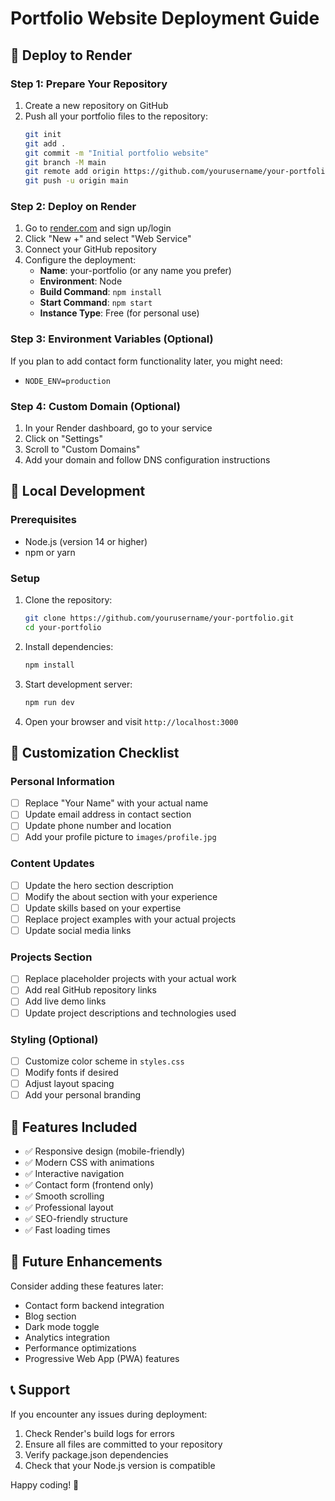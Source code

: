 # Portfolio Website Deployment Guide

## 🚀 Deploy to Render

### Step 1: Prepare Your Repository
1. Create a new repository on GitHub
2. Push all your portfolio files to the repository:
   ```bash
   git init
   git add .
   git commit -m "Initial portfolio website"
   git branch -M main
   git remote add origin https://github.com/yourusername/your-portfolio.git
   git push -u origin main
   ```

### Step 2: Deploy on Render
1. Go to [render.com](https://render.com) and sign up/login
2. Click "New +" and select "Web Service"
3. Connect your GitHub repository
4. Configure the deployment:
   - **Name**: your-portfolio (or any name you prefer)
   - **Environment**: Node
   - **Build Command**: `npm install`
   - **Start Command**: `npm start`
   - **Instance Type**: Free (for personal use)

### Step 3: Environment Variables (Optional)
If you plan to add contact form functionality later, you might need:
- `NODE_ENV=production`

### Step 4: Custom Domain (Optional)
1. In your Render dashboard, go to your service
2. Click on "Settings"
3. Scroll to "Custom Domains"
4. Add your domain and follow DNS configuration instructions

## 🔧 Local Development

### Prerequisites
- Node.js (version 14 or higher)
- npm or yarn

### Setup
1. Clone the repository:
   ```bash
   git clone https://github.com/yourusername/your-portfolio.git
   cd your-portfolio
   ```

2. Install dependencies:
   ```bash
   npm install
   ```

3. Start development server:
   ```bash
   npm run dev
   ```

4. Open your browser and visit `http://localhost:3000`

## 📝 Customization Checklist

### Personal Information
- [ ] Replace "Your Name" with your actual name
- [ ] Update email address in contact section
- [ ] Update phone number and location
- [ ] Add your profile picture to `images/profile.jpg`

### Content Updates
- [ ] Update the hero section description
- [ ] Modify the about section with your experience
- [ ] Update skills based on your expertise
- [ ] Replace project examples with your actual projects
- [ ] Update social media links

### Projects Section
- [ ] Replace placeholder projects with your actual work
- [ ] Add real GitHub repository links
- [ ] Add live demo links
- [ ] Update project descriptions and technologies used

### Styling (Optional)
- [ ] Customize color scheme in `styles.css`
- [ ] Modify fonts if desired
- [ ] Adjust layout spacing
- [ ] Add your personal branding

## 🌟 Features Included

- ✅ Responsive design (mobile-friendly)
- ✅ Modern CSS with animations
- ✅ Interactive navigation
- ✅ Contact form (frontend only)
- ✅ Smooth scrolling
- ✅ Professional layout
- ✅ SEO-friendly structure
- ✅ Fast loading times

## 🔮 Future Enhancements

Consider adding these features later:
- Contact form backend integration
- Blog section
- Dark mode toggle
- Analytics integration
- Performance optimizations
- Progressive Web App (PWA) features

## 📞 Support

If you encounter any issues during deployment:
1. Check Render's build logs for errors
2. Ensure all files are committed to your repository
3. Verify package.json dependencies
4. Check that your Node.js version is compatible

Happy coding! 🎉